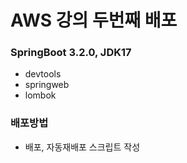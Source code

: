 # AWS 강의 두번째 배포

### SpringBoot 3.2.0, JDK17
- devtools
- springweb
- lombok

### 배포방법
- 배포, 자동재배포 스크립트 작성